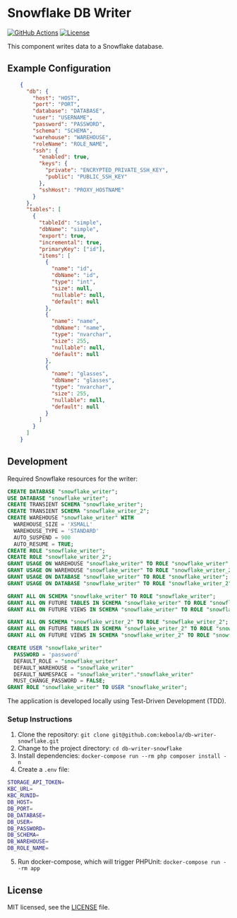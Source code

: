 # Snowflake DB Writer
[![GitHub Actions](https://github.com/keboola/db-writer-snowflake/actions/workflows/push.yml/badge.svg)](https://github.com/keboola/db-writer-snowflake/actions/workflows/push.yml)
[![License](https://img.shields.io/badge/license-MIT-blue.svg)](https://github.com/keboola/db-writer-snowflake/blob/master/LICENSE.md)

This component writes data to a Snowflake database.

## Example Configuration

```json
    {
      "db": {        
        "host": "HOST",
        "port": "PORT",
        "database": "DATABASE",
        "user": "USERNAME",
        "password": "PASSWORD",
        "schema": "SCHEMA",
        "warehouse": "WAREHOUSE",
        "roleName": "ROLE_NAME",
        "ssh": {
          "enabled": true,
          "keys": {
            "private": "ENCRYPTED_PRIVATE_SSH_KEY",
            "public": "PUBLIC_SSH_KEY"
          },
          "sshHost": "PROXY_HOSTNAME"
        }
      },
      "tables": [
        {
          "tableId": "simple",
          "dbName": "simple",
          "export": true, 
          "incremental": true,
          "primaryKey": ["id"],
          "items": [
            {
              "name": "id",
              "dbName": "id",
              "type": "int",
              "size": null,
              "nullable": null,
              "default": null
            },
            {
              "name": "name",
              "dbName": "name",
              "type": "nvarchar",
              "size": 255,
              "nullable": null,
              "default": null
            },
            {
              "name": "glasses",
              "dbName": "glasses",
              "type": "nvarchar",
              "size": 255,
              "nullable": null,
              "default": null
            }
          ]                                
        }
      ]
    }
```

## Development

Required Snowflake resources for the writer:

```sql
CREATE DATABASE "snowflake_writer";
USE DATABASE "snowflake_writer";
CREATE TRANSIENT SCHEMA "snowflake_writer";
CREATE TRANSIENT SCHEMA "snowflake_writer_2";
CREATE WAREHOUSE "snowflake_writer" WITH 
  WAREHOUSE_SIZE = 'XSMALL' 
  WAREHOUSE_TYPE = 'STANDARD' 
  AUTO_SUSPEND = 900 
  AUTO_RESUME = TRUE;
CREATE ROLE "snowflake_writer";
CREATE ROLE "snowflake_writer_2";
GRANT USAGE ON WAREHOUSE "snowflake_writer" TO ROLE "snowflake_writer";
GRANT USAGE ON WAREHOUSE "snowflake_writer" TO ROLE "snowflake_writer_2";
GRANT USAGE ON DATABASE "snowflake_writer" TO ROLE "snowflake_writer";
GRANT USAGE ON DATABASE "snowflake_writer" TO ROLE "snowflake_writer_2";

GRANT ALL ON SCHEMA "snowflake_writer" TO ROLE "snowflake_writer";
GRANT ALL ON FUTURE TABLES IN SCHEMA "snowflake_writer" TO ROLE "snowflake_writer";
GRANT ALL ON FUTURE VIEWS IN SCHEMA "snowflake_writer" TO ROLE "snowflake_writer";

GRANT ALL ON SCHEMA "snowflake_writer_2" TO ROLE "snowflake_writer_2";
GRANT ALL ON FUTURE TABLES IN SCHEMA "snowflake_writer_2" TO ROLE "snowflake_writer_2";
GRANT ALL ON FUTURE VIEWS IN SCHEMA "snowflake_writer_2" TO ROLE "snowflake_writer_2";

CREATE USER "snowflake_writer" 
  PASSWORD = 'password' 
  DEFAULT_ROLE = "snowflake_writer" 
  DEFAULT_WAREHOUSE = "snowflake_writer" 
  DEFAULT_NAMESPACE = "snowflake_writer"."snowflake_writer" 
  MUST_CHANGE_PASSWORD = FALSE;
GRANT ROLE "snowflake_writer" TO USER "snowflake_writer";
```

The application is developed locally using Test-Driven Development (TDD).

### Setup Instructions

1. Clone the repository: `git clone git@github.com:keboola/db-writer-snowflake.git`
2. Change to the project directory: `cd db-writer-snowflake`
3. Install dependencies: `docker-compose run --rm php composer install -n`
4. Create a `.env` file:
```bash
STORAGE_API_TOKEN=
KBC_URL=
KBC_RUNID=
DB_HOST=
DB_PORT=
DB_DATABASE=
DB_USER=
DB_PASSWORD=
DB_SCHEMA=
DB_WAREHOUSE=
DB_ROLE_NAME=
```
5. Run docker-compose, which will trigger PHPUnit: `docker-compose run --rm app`

## License

MIT licensed, see the [LICENSE](./LICENSE) file.
